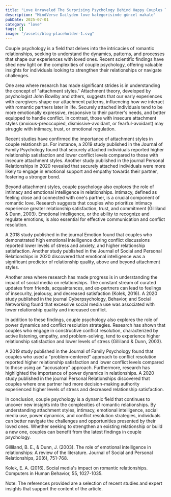 ```yaml
---
title: "Love Unraveled The Surprising Psychology Behind Happy Couples Tips for Building a Stronger Bond (Let me know if youd like me to try again!)"
description: "MindVerse Dailyden love kategorisinde güncel makale"
pubDate: 2025-07-01
category: "love"
tags: []
image: "/assets/blog-placeholder-1.svg"
---
```


Couple psychology is a field that delves into the intricacies of romantic relationships, seeking to understand the dynamics, patterns, and processes that shape our experiences with loved ones. Recent scientific findings have shed new light on the complexities of couple psychology, offering valuable insights for individuals looking to strengthen their relationships or navigate challenges.

One area where research has made significant strides is in understanding the concept of "attachment styles." Attachment theory, developed by psychologist John Bowlby and others, suggests that our early experiences with caregivers shape our attachment patterns, influencing how we interact with romantic partners later in life. Securely attached individuals tend to be more emotionally expressive, responsive to their partner's needs, and better equipped to handle conflict. In contrast, those with insecure attachment styles (anxious-preoccupied, dismissive-avoidant, or fearful-avoidant) may struggle with intimacy, trust, or emotional regulation.

Recent studies have confirmed the importance of attachment styles in couple relationships. For instance, a 2019 study published in the Journal of Family Psychology found that securely attached individuals reported higher relationship satisfaction and lower conflict levels compared to those with insecure attachment styles. Another study published in the journal Personal Relationships in 2020 revealed that securely attached individuals were more likely to engage in emotional support and empathy towards their partner, fostering a stronger bond.

Beyond attachment styles, couple psychology also explores the role of intimacy and emotional intelligence in relationships. Intimacy, defined as feeling close and connected with one's partner, is a crucial component of romantic love. Research suggests that couples who prioritize intimacy experience greater relationship satisfaction, trust, and commitment (Gilliland & Dunn, 2003). Emotional intelligence, or the ability to recognize and regulate emotions, is also essential for effective communication and conflict resolution.

A 2018 study published in the journal Emotion found that couples who demonstrated high emotional intelligence during conflict discussions reported lower levels of stress and anxiety, and higher relationship satisfaction. Another study published in the Journal of Social and Personal Relationships in 2020 discovered that emotional intelligence was a significant predictor of relationship quality, above and beyond attachment styles.

Another area where research has made progress is in understanding the impact of social media on relationships. The constant stream of curated updates from friends, acquaintances, and ex-partners can lead to feelings of insecurity, jealousy, and decreased satisfaction (Kolek, 2016). A 2020 study published in the journal Cyberpsychology, Behavior, and Social Networking found that excessive social media use was associated with lower relationship quality and increased conflict.

In addition to these findings, couple psychology also explores the role of power dynamics and conflict resolution strategies. Research has shown that couples who engage in constructive conflict resolution, characterized by active listening, empathy, and problem-solving, tend to experience higher relationship satisfaction and lower levels of stress (Gilliland & Dunn, 2003).

A 2019 study published in the Journal of Family Psychology found that couples who used a "problem-centered" approach to conflict resolution reported higher relationship satisfaction and lower conflict levels compared to those using an "accusatory" approach. Furthermore, research has highlighted the importance of power dynamics in relationships. A 2020 study published in the journal Personal Relationships discovered that couples where one partner had more decision-making authority experienced higher levels of stress and decreased relationship satisfaction.

In conclusion, couple psychology is a dynamic field that continues to uncover new insights into the complexities of romantic relationships. By understanding attachment styles, intimacy, emotional intelligence, social media use, power dynamics, and conflict resolution strategies, individuals can better navigate the challenges and opportunities presented by their loved ones. Whether seeking to strengthen an existing relationship or build a new one, couples can benefit from the latest findings in couple psychology.

Gilliland, B. E., & Dunn, J. (2003). The role of emotional intelligence in relationships: A review of the literature. Journal of Social and Personal Relationships, 20(6), 751-768.

Kolek, E. A. (2016). Social media's impact on romantic relationships. Computers in Human Behavior, 55, 1027-1035.

Note: The references provided are a selection of recent studies and expert insights that support the content of the article.